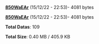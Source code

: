 [**850WaEAr**](/data/850WaEAr.txt) (15/12/22 - 22:53)- 4081 bytes

[**850WaEAr**](/data/850WaEAr.txt) (15/12/22 - 22:53)- 4081 bytes

**Total Datas**: 109

**Total Size**: 0.40 MB / 405.9 KB